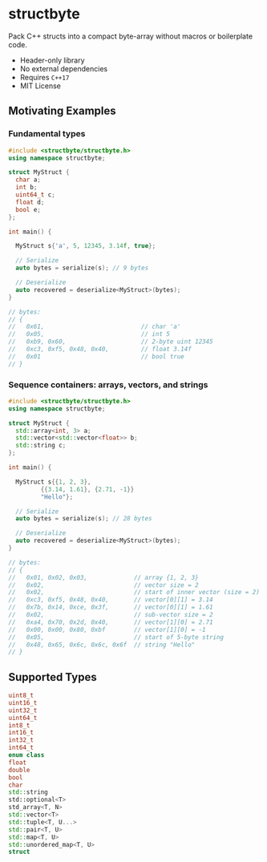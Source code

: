 # structbyte

Pack C++ structs into a compact byte-array without macros or boilerplate code.

* Header-only library
* No external dependencies
* Requires `C++17`
* MIT License

## Motivating Examples

### Fundamental types

```cpp
#include <structbyte/structbyte.h>
using namespace structbyte;

struct MyStruct {
  char a;
  int b;
  uint64_t c;  
  float d;
  bool e;
};

int main() {

  MyStruct s{'a', 5, 12345, 3.14f, true};

  // Serialize
  auto bytes = serialize(s); // 9 bytes

  // Deserialize
  auto recovered = deserialize<MyStruct>(bytes);
}

// bytes:
// {
//   0x61,                           // char 'a'
//   0x05,                           // int 5
//   0xb9, 0x60,                     // 2-byte uint 12345
//   0xc3, 0xf5, 0x48, 0x40,         // float 3.14f
//   0x01                            // bool true
// }
```

### Sequence containers: arrays, vectors, and strings

```cpp
#include <structbyte/structbyte.h>
using namespace structbyte;

struct MyStruct {
  std::array<int, 3> a;
  std::vector<std::vector<float>> b;
  std::string c;
};

int main() {

  MyStruct s{{1, 2, 3},
	     {{3.14, 1.61}, {2.71, -1}}
	     "Hello"};

  // Serialize
  auto bytes = serialize(s); // 28 bytes

  // Deserialize
  auto recovered = deserialize<MyStruct>(bytes);
} 

// bytes:
// {
//   0x01, 0x02, 0x03,             // array {1, 2, 3}
//   0x02,                         // vector size = 2
//   0x02,                         // start of inner vector (size = 2)
//   0xc3, 0xf5, 0x48, 0x40,       // vector[0][1] = 3.14
//   0x7b, 0x14, 0xce, 0x3f,       // vector[0][1] = 1.61
//   0x02,                         // sub-vector size = 2
//   0xa4, 0x70, 0x2d, 0x40,       // vector[1][0] = 2.71
//   0x00, 0x00, 0x80, 0xbf        // vector[1][0] = -1
//   0x05,                         // start of 5-byte string
//   0x48, 0x65, 0x6c, 0x6c, 0x6f  // string "Hello"
// }
```

## Supported Types

```cpp
uint8_t
uint16_t 
uint32_t 
uint64_t
int8_t 
int16_t 
int32_t 
int64_t
enum class
float
double 
bool
char
std::string
std::optional<T>
std_array<T, N>
std::vector<T>
std::tuple<T, U...>
std::pair<T, U>
std::map<T, U>
std::unordered_map<T, U>
struct
```
